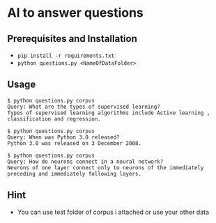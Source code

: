 #  AI to answer questions

## Prerequisites and Installation

- `pip install -r requirements.txt`
- `python questions.py <NameOfDataFolder>`

## Usage

```
$ python questions.py corpus
Query: What are the types of supervised learning?
Types of supervised learning algorithms include Active learning , classification and regression.

$ python questions.py corpus
Query: When was Python 3.0 released?
Python 3.0 was released on 3 December 2008.

$ python questions.py corpus
Query: How do neurons connect in a neural network?
Neurons of one layer connect only to neurons of the immediately preceding and immediately following layers.

```

## Hint 

- You can use test folder of corpus i attached or use your other data 
 

